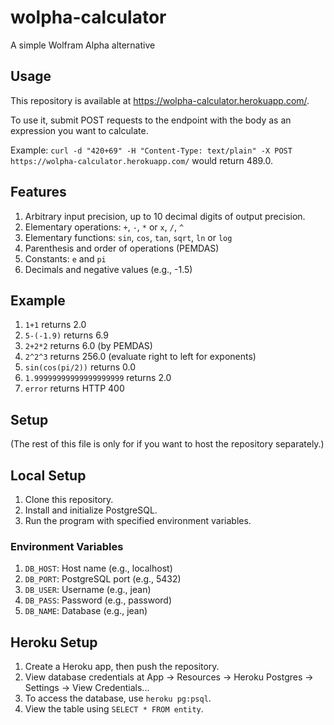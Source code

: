 # wolpha-calculator
 A simple Wolfram Alpha alternative

## Usage

This repository is available at https://wolpha-calculator.herokuapp.com/.

To use it, submit POST requests to the endpoint with the body as an expression you want to calculate.

Example: `curl -d "420+69" -H "Content-Type: text/plain" -X POST https://wolpha-calculator.herokuapp.com/` would return 489.0.

## Features

1. Arbitrary input precision, up to 10 decimal digits of output precision.
2. Elementary operations: `+`, `-`, `*` or `x`, `/`, `^`
3. Elementary functions: `sin`, `cos`, `tan`, `sqrt`, `ln` or `log`
4. Parenthesis and order of operations (PEMDAS)
5. Constants: `e` and `pi`
6. Decimals and negative values (e.g., -1.5)

## Example

1. `1+1` returns 2.0
2. `5-(-1.9)` returns 6.9
3. `2+2*2` returns 6.0 (by PEMDAS)
4. `2^2^3` returns 256.0 (evaluate right to left for exponents)
5. `sin(cos(pi/2))` returns 0.0
6. `1.99999999999999999999` returns 2.0
7. `error` returns HTTP 400

## Setup 

(The rest of this file is only for if you want to host the repository separately.)

## Local Setup

1. Clone this repository.
2. Install and initialize PostgreSQL.
3. Run the program with specified environment variables.

### Environment Variables

1. `DB_HOST`: Host name (e.g., localhost)
2. `DB_PORT`: PostgreSQL port (e.g., 5432)
3. `DB_USER`: Username (e.g., jean)
4. `DB_PASS`: Password (e.g., password)
5. `DB_NAME`: Database (e.g., jean)

## Heroku Setup

1. Create a Heroku app, then push the repository.
2. View database credentials at App -> Resources -> Heroku Postgres -> Settings -> View Credentials...
3. To access the database, use `heroku pg:psql`.
4. View the table using `SELECT * FROM entity`.